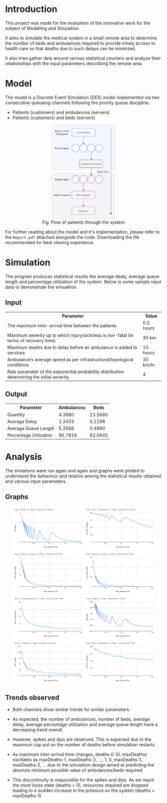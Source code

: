 # Introduction

This project was made for the evaluation of the innovative work for the subject of Modelling and Simulation.

It aims to simulate the medical system in a small remote area to determine the number of beds and ambulances required to provide timely access to health care so that deaths due to such delays can be minimzed.

It also tries gather data around various statistical counters and analyze their relationships with the input parameters describing the remote area.

# Model

The model is a Discrete Event Simulation (DES) model implemented via two consecutive queueing channels following the priority queue discipline:

-   Patients (customers) and ambulances (servers)
-   Patients (customers) and beds (servers)

<p>
    <div align="center">
        <img src="./images/flow-chart.jpg" width="40%">
    </div>
    <div align="center">
        <i>Fig.</i>
        Flow of patients through the system
    </div>
</p>

For further reading about the model and it's implementation, please refer to the `Report.pdf` attached alongside the code. Downloading the file recommended for best viewing experience.

# Simulation

The program produces statistical results like average dealy, average queue length and percentage utilization of the system. Below is some sample input data to demonstrate the simualtion.

## Input

<table>
    <tr>
        <th>Parameter</th>
        <th>Value</th>
    </tr>
    <tr>
        <td>The maximum inter-arrival time between the patients</td>
        <td>0.5 hours</td>
    </tr>
    <tr>
        <td>Maximum severity up to which injury/sickness is non-fatal (in terms of recovery time)</td>
        <td>30 km</td>
    </tr>
    <tr>
        <td>Maximum deaths due to delay before an ambulance is added to services</td>
        <td>10 hours</td>
    </tr>
    <tr>
        <td>Ambulance’s average speed as per infrastructural/topological conditions</td>
        <td>30 km/hr</td>
    </tr>
    <tr>
        <td>Rate parameter of the exponential probability distribution determining the initial severity</td>
        <td>4</td>
    </tr>
</table>

## Output

<table>
    <tr>
        <th>Parameter</th>
        <th>Ambulances</th>
        <th>Beds</th>
    </tr>
    <tr>
        <td>Quantity</td>
        <td>4.3680</td>
        <td>23.5680</td>
    </tr>
    <tr>
        <td>Average Delay</td>
        <td>1.3433</td>
        <td>0.1198</td>
    </tr>
    <tr>
        <td>Average Queue Length</td>
        <td>5.3568</td>
        <td>0.4890</td>
    </tr>
    <tr>
        <td>Percentage Utilization</td>
        <td>90.7816</td>
        <td>62.0645</td>
    </tr>
</table>

# Analysis

The simlations were run again and again and graphs were plotted to understand the behaviour and relation among the statistical results obtained and various input parameters.

## Graphs

<div align="center">
    <img src="./images/graph-1.png" width="45%">
    <img src="./images/graph-2.png" width="45%">
    <img src="./images/graph-3.png" width="45%">
    <img src="./images/graph-4.png" width="45%">
    <img src="./images/graph-5.png" width="45%">
    <img src="./images/graph-6.png" width="45%">
    <img src="./images/graph-7.png" width="45%">
    <img src="./images/graph-8.png" width="45%">
</div>

## Trends observed

-   Both channels show similar trends for similar parameters.

-   As expected, the number of ambulances, number of beds, average delay, average percentage utilization and average queue length have a decreasing trend overall.

-   However, spikes and dips are observed. This is expected due to the maximum cap put on the number of deaths before simulation restarts.

-   As maximum inter-arrival time changes, deaths ∈ [0, maxDeaths) oscillates as maxDeaths-1, maxDeaths-2, …, 1, 0, maxDeaths-1, maxDeaths-2, ....due to the simulation design aimed at predicting the absolute minimum possible value of ambulances/beds required.

-   This discontinuity is responsible for the spikes and dips. As we reach the most loose state (deaths = 0), resources required are dropped leading to a sudden increase in the pressure on the system (deaths = maxDeaths-1)
